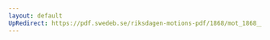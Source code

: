 ```yaml
---
layout: default
UpRedirect: https://pdf.swedeb.se/riksdagen-motions-pdf/1868/mot_1868__ak__00256.pdf
---
```


